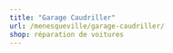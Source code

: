 ```yaml
---
title: "Garage Caudriller"
url: /menesqueville/garage-caudriller/
shop: réparation de voitures
---
```


